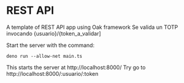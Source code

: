 # REST API

A template of REST API app using Oak framework
Se valida un TOTP invocando {usuario}/{token_a_validar]

Start the server with the command:

```
deno run --allow-net main.ts
```

This starts the server at http://localhost:8000/
Try go to http://localhost:8000/:usuario/:token
